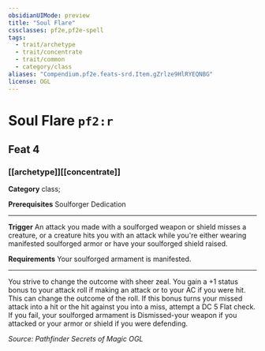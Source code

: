 ```yaml
---
obsidianUIMode: preview
title: "Soul Flare"
cssclasses: pf2e,pf2e-spell
tags:
  - trait/archetype
  - trait/concentrate
  - trait/common
  - category/class
aliases: "Compendium.pf2e.feats-srd.Item.gZrlze9HlRYEQNBG"
license: OGL
---
```

# Soul Flare `pf2:r`
## Feat 4
### [[archetype]][[concentrate]]

**Category** class; 



**Prerequisites** Soulforger Dedication
* * *
**Trigger** An attack you made with a soulforged weapon or shield misses a creature, or a creature hits you with an attack while you're either wearing manifested soulforged armor or have your soulforged shield raised.

**Requirements** Your soulforged armament is manifested.

* * *

You strive to change the outcome with sheer zeal. You gain a +1 status bonus to your attack roll if making an attack or to your AC if you were hit. This can change the outcome of the roll. If this bonus turns your missed attack into a hit or the hit against you into a miss, attempt a DC 5 Flat check. If you fail, your soulforged armament is Dismissed-your weapon if you attacked or your armor or shield if you were defending.

*Source: Pathfinder Secrets of Magic*
*OGL*